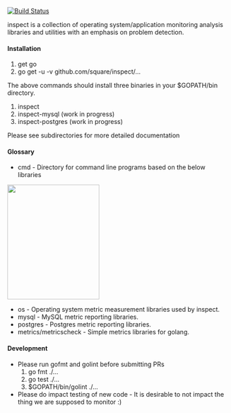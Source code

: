 [![Build Status](https://travis-ci.org/square/inspect.svg?branch=master)](https://travis-ci.org/square/inspect)


inspect is a collection of operating system/application monitoring
analysis libraries and utilities with an emphasis on problem detection.

#### Installation
  1. get go
  2. go get -u -v github.com/square/inspect/...
  
The above commands should install three binaries in your $GOPATH/bin directory.

1. inspect 
2. inspect-mysql (work in progress)
3. inspect-postgres (work in progress)

Please see subdirectories for more detailed documentation

#### Glossary
* cmd - Directory for command line programs based on the below libraries

<img src="https://raw.githubusercontent.com/square/inspect/master/cmd/inspect/screenshots/summary.png" height="259" width="208">

* os      - Operating system metric measurement libraries used by inspect.
* mysql   - MySQL metric reporting libraries.
* postgres  - Postgres metric reporting libraries.
* metrics/metricscheck - Simple metrics libraries for golang.

#### Development
* Please run gofmt and golint before submitting PRs
  1. go fmt ./...
  2. go test ./...
  3. $GOPATH/bin/golint ./...
* Please do impact testing of new code - It is desirable to not impact the thing
we are supposed to monitor :)

